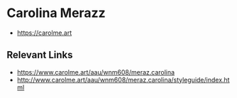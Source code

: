 # Carolina Merazz

- https://carolme.art
## Relevant Links
- https://www.carolme.art/aau/wnm608/meraz.carolina
- http://www.carolme.art/aau/wnm608/meraz.carolina/styleguide/index.html


